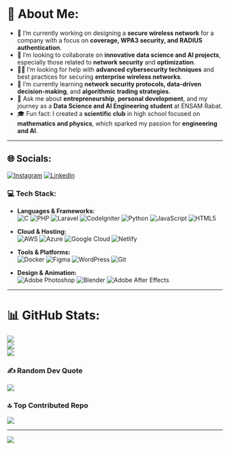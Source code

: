 # 💫 About Me:
- 🔭 I’m currently working on designing a **secure wireless network** for a company with a focus on **coverage, WPA3 security, and RADIUS authentication**.
- 🤝 I’m looking to collaborate on **innovative data science and AI projects**, especially those related to **network security** and **optimization**.
- 🙋‍♂️ I’m looking for help with **advanced cybersecurity techniques** and best practices for securing **enterprise wireless networks**.
- 🌱 I’m currently learning **network security protocols, data-driven decision-making**, and **algorithmic trading strategies**.
- 💬 Ask me about **entrepreneurship**, **personal development**, and my journey as a **Data Science and AI Engineering student** at ENSAM Rabat.
- 🎓 Fun fact: I created a **scientific club** in high school focused on **mathematics and physics**, which sparked my passion for **engineering and AI**.

---

## 🌐 Socials:
[![Instagram](https://img.shields.io/badge/Instagram-%23E4405F.svg?logo=Instagram&logoColor=white)](https://instagram.com/issamiaymane) [![LinkedIn](https://img.shields.io/badge/LinkedIn-%230077B5.svg?logo=linkedin&logoColor=white)](https://linkedin.com/in/issamiaymane) 


### 💻 Tech Stack:
- **Languages & Frameworks:**  
  ![C](https://img.shields.io/badge/C-%2300599C.svg?style=flat&logo=c&logoColor=white) 
  ![PHP](https://img.shields.io/badge/PHP-%23777BB4.svg?style=flat&logo=php&logoColor=white) 
  ![Laravel](https://img.shields.io/badge/Laravel-%23FF2D20.svg?style=flat&logo=laravel&logoColor=white) 
  ![CodeIgniter](https://img.shields.io/badge/CodeIgniter-%23EE4623.svg?style=flat&logo=codeigniter&logoColor=white) 
  ![Python](https://img.shields.io/badge/Python-%233776AB.svg?style=flat&logo=python&logoColor=white) 
  ![JavaScript](https://img.shields.io/badge/JavaScript-%23F7DF1E.svg?style=flat&logo=javascript&logoColor=white) 
  ![HTML5](https://img.shields.io/badge/HTML5-%23E34F26.svg?style=flat&logo=html5&logoColor=white)

- **Cloud & Hosting:**  
  ![AWS](https://img.shields.io/badge/AWS-%23232F3E.svg?style=flat&logo=amazon-aws&logoColor=white) 
  ![Azure](https://img.shields.io/badge/Azure-%230078D4.svg?style=flat&logo=microsoft-azure&logoColor=white) 
  ![Google Cloud](https://img.shields.io/badge/Google_Cloud-%234285F4.svg?style=flat&logo=google-cloud&logoColor=white) 
  ![Netlify](https://img.shields.io/badge/Netlify-%2300C7B7.svg?style=flat&logo=netlify&logoColor=white)

- **Tools & Platforms:**  
  ![Docker](https://img.shields.io/badge/Docker-%232496ED.svg?style=flat&logo=docker&logoColor=white) 
  ![Figma](https://img.shields.io/badge/Figma-%23F24E1E.svg?style=flat&logo=figma&logoColor=white) 
  ![WordPress](https://img.shields.io/badge/WordPress-%2321759B.svg?style=flat&logo=wordpress&logoColor=white) 
  ![Git](https://img.shields.io/badge/Git-%23F05033.svg?style=flat&logo=git&logoColor=white)

- **Design & Animation:**  
  ![Adobe Photoshop](https://img.shields.io/badge/Adobe%20Photoshop-%23000000.svg?style=flat&logo=adobe-photoshop&logoColor=white) 
  ![Blender](https://img.shields.io/badge/Blender-%23F5792A.svg?style=flat&logo=blender&logoColor=white) 
  ![Adobe After Effects](https://img.shields.io/badge/Adobe%20After%20Effects-%23999999.svg?style=flat&logo=adobe-after-effects&logoColor=white)

---
# 📊 GitHub Stats:
![](https://github-readme-stats.vercel.app/api?username=issamiaymane&theme=dark&hide_border=false&include_all_commits=false&count_private=false)<br/>
![](https://github-readme-streak-stats.herokuapp.com/?user=issamiaymane&theme=dark&hide_border=false)<br/>
![](https://github-readme-stats.vercel.app/api/top-langs/?username=issamiaymane&theme=dark&hide_border=false&include_all_commits=false&count_private=false&layout=compact)

### ✍️ Random Dev Quote
![](https://quotes-github-readme.vercel.app/api?type=horizontal&theme=dark)

### 🔝 Top Contributed Repo
![](https://github-contributor-stats.vercel.app/api?username=issamiaymane&limit=5&theme=dark&combine_all_yearly_contributions=true)

---
[![](https://visitcount.itsvg.in/api?id=issamiaymane&icon=0&color=4)](https://visitcount.itsvg.in)
